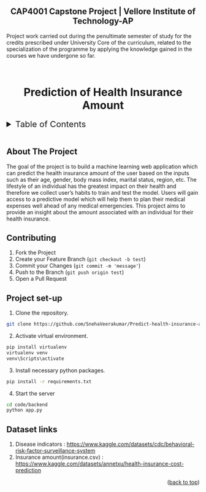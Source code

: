 <a name="readme-top"></a>
<br>
<h2 align="center"> CAP4001 Capstone Project | Vellore Institute of Technology-AP</h2>

<p> Project work carried out during the penultimate semester of study for the credits prescribed under University Core of the curriculum, related to the specialization of the programme by applying the knowledge gained in the courses we have undergone so far. </p>

<br>
<h1 align="center"> Prediction of Health Insurance Amount </h1> 

<!-- TABLE OF CONTENTS -->
<details>
  <summary style="font-size:22px;">Table of Contents</summary>
  <ol>
    <li>
      <a href="#about-the-project">About The Project</a>
      <!-- <ul>
        <li><a href="#built-with">Built With</a></li>
      </ul> -->
    </li>
    <li>
      <a href="#Contributing">Contributing</a>
    </li>
    <li>
      <a href="#Project-set-up">Project set-up</a>
    </li>
    <li>
      <a href="#links">Dataset links</a>
    </li>
  </ol>
</details>
<br>

## About The Project
<p>The goal of the project is to build a machine learning web application which can predict the health insurance amount of the user based on the inputs such as their age, gender, body mass index, marital status, region, etc. The lifestyle of an individual has the greatest impact on their health and therefore we collect user’s habits to train and test the model. Users will gain access to a predictive model which will help them to plan their medical expenses well ahead of any medical emergencies. This project aims to provide an insight about the amount associated with an individual for their health insurance. </p>


<!-- CONTRIBUTING -->
## Contributing

1. Fork the Project
2. Create your Feature Branch (`git checkout -b test`)
3. Commit your Changes (`git commit -m 'message'`)
4. Push to the Branch (`git push origin test`)
5. Open a Pull Request


<!-- Getting started -->
## Project set-up
1. Clone the repository.
  ```sh
  git clone https://github.com/SnehaVeerakumar/Predict-health-insurance-amount.git
   ```
2. Activate virtual environment.
  ```sh
  pip install virtualenv
  virtualenv venv
  venv\Scripts\activate
   ```
3. Install necessary python packages.
  ```sh
  pip install -r requirements.txt
   ```
4. Start the server
  ```sh
  cd code/backend
  python app.py
   ```

## Dataset links
1. Disease indicators : https://www.kaggle.com/datasets/cdc/behavioral-risk-factor-surveillance-system 
2. Insurance amount(insurance.csv) : https://www.kaggle.com/datasets/annetxu/health-insurance-cost-prediction

<p align="right">(<a href="#readme-top">back to top</a>)</p>
